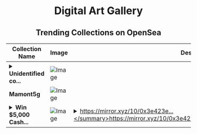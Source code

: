 <div align="center">

# Digital Art Gallery

## Trending Collections on OpenSea

| Collection Name                       | Image                                                                                     | Description                       | OpenSea Link                                                                                          |
|---------------------------------------|-------------------------------------------------------------------------------------------|-----------------------------------|--------------------------------------------------------------------------------------------------------|
| **<details><summary>Unidentified co...</summary>Unidentified contract 6bd9de7a-375e-4f6a-8cff-549a61f7f386</details>** | ![Image](https://i.seadn.io/s/raw/files/2edf1ef8b333c40979976d1a49bc234c.png?w=500&auto=format?w=200&auto=format) |  | <details><summary>Link</summary>[Unidentified contract 6bd9de7a-375e-4f6a-8cff-549a61f7f386](https://opensea.io/collection/unidentified-contract-6bd9de7a-375e-4f6a-8cff-549a)</details> |
| **Mamont5g** | ![Image](https://i.seadn.io/s/raw/files/6e9ecb2f1eea2629eeba4eb5d4db1caf.jpg?w=500&auto=format?w=200&auto=format) |  | <details><summary>Link</summary>[Mamont5g](https://opensea.io/collection/mamont5g-2)</details> |
| **<details><summary>Win $5,000 Cash...</summary>Win $5,000 Cash + $1,000,000 in Tokens - Zero Investment Required</details>** | ![Image](https://i.seadn.io/s/raw/files/c8b1e5bccc9d47c14baa3c34dd341ca9.png?w=500&auto=format?w=200&auto=format) | <details><summary>https://mirror.xyz/10/0x3e423e...</summary>https://mirror.xyz/10/0x3e423e5b249370832d5f43a33150ecb83018ccf9</details> | <details><summary>Link</summary>[Win $5,000 Cash + $1,000,000 in Tokens - Zero Investment Required](https://opensea.io/collection/win-5000-cash-1000000-in-tokens-zero-investment-re)</details> |

</div>